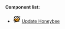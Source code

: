 #### Component list:
* ![IMAGE](../../images/icons/Update_Honeybee.png) [Update Honeybee](../components/Update_Honeybee.md)